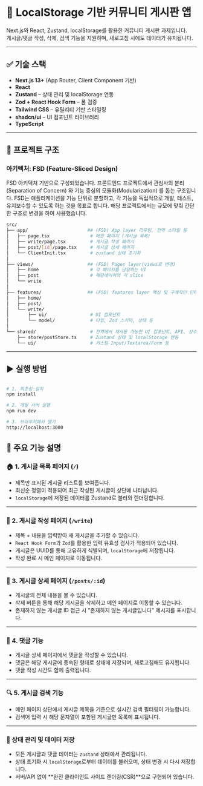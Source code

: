 # 📝 LocalStorage 기반 커뮤니티 게시판 앱

Next.js와 React, Zustand, localStorage를 활용한 커뮤니티 게시판 과제입니다.  
게시글/댓글 작성, 삭제, 검색 기능을 지원하며, 새로고침 시에도 데이터가 유지됩니다.

---

## ✅ 기술 스택

- **Next.js 13+** (App Router, Client Component 기반)
- **React**
- **Zustand** – 상태 관리 및 localStorage 연동
- **Zod + React Hook Form** – 폼 검증
- **Tailwind CSS** – 유틸리티 기반 스타일링
- **shadcn/ui** – UI 컴포넌트 라이브러리
- **TypeScript**

---

## 📁 프로젝트 구조

### 아키텍처: FSD (Feature-Sliced Design)

FSD 아키텍처 기반으로 구성되었습니다. 프론트엔드 프로젝트에서 관심사의 분리(Separation of Concern) 와 기능 중심의 모듈화(Modularization) 를 돕는 구조입니다. FSD는 애플리케이션을 기능 단위로 분할하고, 각 기능을 독립적으로 개발, 테스트, 유지보수할 수 있도록 하는 것을 목표로 합니다.
해당 프로젝트에서는 규모에 맞춰 간단한 구조로 변경을 하여 사용했습니다.

```bash
src/
├── app/                      ## (FSD) App layer 라우팅, 전역 스타일 등
│   ├── page.tsx               # 메인 페이지 (게시글 목록)
│   ├── write/page.tsx         # 게시글 작성 페이지
│   ├── post/[id]/page.tsx     # 게시글 상세 페이지
│   └── ClientInit.tsx         # zustand 상태 초기화
│
├── views/                    ## (FSD) Pages layer(views로 변경)
│   ├── home                   # 각 페이지를 담당하는 UI
│   ├── post                   # 해당레이어의 각 slice
│   └── write
│
├── features/                 ## (FSD) features layer 핵심 및 구체적인 인터렉션 단위
│   ├── home/
│   ├── post/
│   └── write/
│       ├── ui/                # UI 컴포넌트
│       └── model/             # 타입, Zod 스키마, 상태 등
│
└── shared/                    # 전역에서 재사용 가능한 UI 컴포넌트, API, 상수, 유틸
    ├── store/postStore.ts     # Zustand 상태 및 localStorage 연동
    └── ui/                    # 커스텀 Input/Textarea/Form 등
```

---

## ▶️ 실행 방법

```bash

# 1. 의존성 설치
npm install

# 2. 개발 서버 실행
npm run dev

# 3. 브라우저에서 열기
http://localhost:3000

```

## 📌 주요 기능 설명

### 🏠 1. 게시글 목록 페이지 (`/`)

- 제목만 표시된 게시글 리스트를 보여줍니다.
- 최신순 정렬이 적용되어 최근 작성된 게시글이 상단에 나타납니다.
- `localStorage`에 저장된 데이터를 Zustand로 불러와 렌더링합니다.

---

### 📝 2. 게시글 작성 페이지 (`/write`)

- 제목 + 내용을 입력받아 새 게시글을 추가할 수 있습니다.
- `React Hook Form`과 `Zod`를 활용한 입력 유효성 검사가 적용되어 있습니다.
- 게시글은 UUID를 통해 고유하게 식별되며, `localStorage`에 저장됩니다.
- 작성 완료 시 메인 페이지로 이동됩니다.

---

### 📄 3. 게시글 상세 페이지 (`/posts/:id`)

- 게시글의 전체 내용을 볼 수 있습니다.
- 삭제 버튼을 통해 해당 게시글을 삭제하고 메인 페이지로 이동할 수 있습니다.
- 존재하지 않는 게시글 ID 접근 시 "존재하지 않는 게시글입니다" 메시지를 표시합니다.

---

### 💬 4. 댓글 기능

- 게시글 상세 페이지에서 댓글을 작성할 수 있습니다.
- 댓글은 해당 게시글에 종속된 형태로 상태에 저장되며, 새로고침해도 유지됩니다.
- 댓글 작성 시간도 함께 출력됩니다.

---

### 🔍 5. 게시글 검색 기능

- 메인 페이지 상단에서 게시글 제목을 기준으로 실시간 검색 필터링이 가능합니다.
- 검색어 입력 시 해당 문자열이 포함된 게시글만 목록에 표시됩니다.

---

### 🧠 상태 관리 및 데이터 저장

- 모든 게시글과 댓글 데이터는 `zustand` 상태에서 관리됩니다.
- 상태 초기화 시 `localStorage`로부터 데이터를 불러오며, 상태 변경 시 다시 저장합니다.
- 서버/API 없이 **완전 클라이언트 사이드 렌더링(CSR)**으로 구현되어 있습니다.
